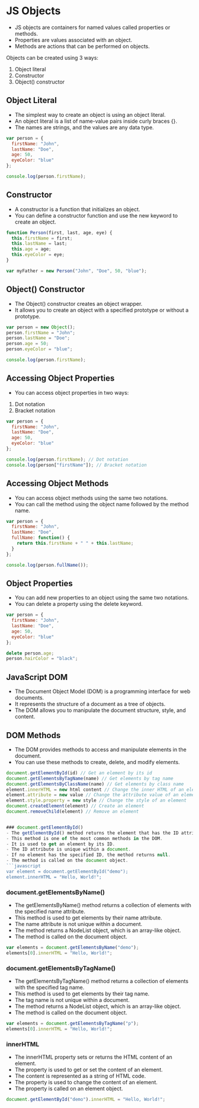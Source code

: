 # JS Objects
- JS objects are containers for named values called properties or methods.
- Properties are values associated with an object.
- Methods are actions that can be performed on objects.

Objects can be created using 3 ways:
1. Object literal
2. Constructor
3. Object() constructor

## Object Literal
- The simplest way to create an object is using an object literal.
- An object literal is a list of name-value pairs inside curly braces {}.
- The names are strings, and the values are any data type.

```javascript
var person = {
  firstName: "John",
  lastName: "Doe",
  age: 50,
  eyeColor: "blue"
};

console.log(person.firstName);
```

## Constructor
- A constructor is a function that initializes an object.
- You can define a constructor function and use the new keyword to create an object.

```javascript
function Person(first, last, age, eye) {
  this.firstName = first;
  this.lastName = last;
  this.age = age;
  this.eyeColor = eye;
}

var myFather = new Person("John", "Doe", 50, "blue");
```

## Object() Constructor
- The Object() constructor creates an object wrapper.
- It allows you to create an object with a specified prototype or without a prototype.

```javascript
var person = new Object();
person.firstName = "John";
person.lastName = "Doe";
person.age = 50;
person.eyeColor = "blue";

console.log(person.firstName);
```

## Accessing Object Properties
- You can access object properties in two ways:
1. Dot notation
2. Bracket notation

```javascript
var person = {
  firstName: "John",
  lastName: "Doe",
  age: 50,
  eyeColor: "blue"
};

console.log(person.firstName); // Dot notation
console.log(person["firstName"]); // Bracket notation
```

## Accessing Object Methods
- You can access object methods using the same two notations.
- You can call the method using the object name followed by the method name.

```javascript
var person = {
  firstName: "John",
  lastName: "Doe",
  fullName: function() {
    return this.firstName + " " + this.lastName;
  }
};

console.log(person.fullName());
```

## Object Properties
- You can add new properties to an object using the same two notations.
- You can delete a property using the delete keyword.

```javascript
var person = {
  firstName: "John",
  lastName: "Doe",
  age: 50,
  eyeColor: "blue"
};

delete person.age;
person.hairColor = "black";
```

## JavaScript DOM
- The Document Object Model (DOM) is a programming interface for web documents.
- It represents the structure of a document as a tree of objects.
- The DOM allows you to manipulate the document structure, style, and content.

## DOM Methods
- The DOM provides methods to access and manipulate elements in the document.
- You can use these methods to create, delete, and modify elements.

```javascript
document.getElementById(id) // Get an element by its id
document.getElementsByTagName(name) // Get elements by tag name
document.getElementsByClassName(name) // Get elements by class name
element.innerHTML = new html content // Change the inner HTML of an element
element.attribute = new value // Change the attribute value of an element
element.style.property = new style // Change the style of an element
document.createElement(element) // Create an element
document.removeChild(element) // Remove an element


### document.getElementById()
- The getElementById() method returns the element that has the ID attribute with the specified value.
- This method is one of the most common methods in the DOM.
- It is used to get an element by its ID.
- The ID attribute is unique within a document.
- If no element has the specified ID, the method returns null.
- The method is called on the document object.
```javascript
var element = document.getElementById("demo");
element.innerHTML = "Hello, World!";
```

### document.getElementsByName()
- The getElementsByName() method returns a collection of elements with the specified name attribute.
- This method is used to get elements by their name attribute.
- The name attribute is not unique within a document.
- The method returns a NodeList object, which is an array-like object.
- The method is called on the document object.

```javascript
var elements = document.getElementsByName("demo");
elements[0].innerHTML = "Hello, World!";
```

### document.getElementsByTagName()
- The getElementsByTagName() method returns a collection of elements with the specified tag name.
- This method is used to get elements by their tag name.
- The tag name is not unique within a document.
- The method returns a NodeList object, which is an array-like object.
- The method is called on the document object.

```javascript
var elements = document.getElementsByTagName("p");
elements[0].innerHTML = "Hello, World!";
```


### innerHTML
- The innerHTML property sets or returns the HTML content of an element.
- The property is used to get or set the content of an element.
- The content is represented as a string of HTML code.
- The property is used to change the content of an element.
- The property is called on an element object.

```javascript
document.getElementById("demo").innerHTML = "Hello, World!";
```

